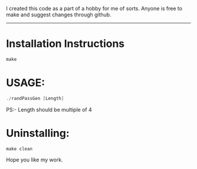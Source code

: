 I created this code as a part of a hobby for me of sorts.
Anyone is free to make and suggest changes through github.

---
<h1>Installation Instructions</h1>

```c
make
```

<h1>USAGE: </h1>

```c
./randPassGen [Length]
```

PS:- Length should be multiple of 4

<h1>Uninstalling: </h1>

```c
make clean
```

Hope you like my work.
